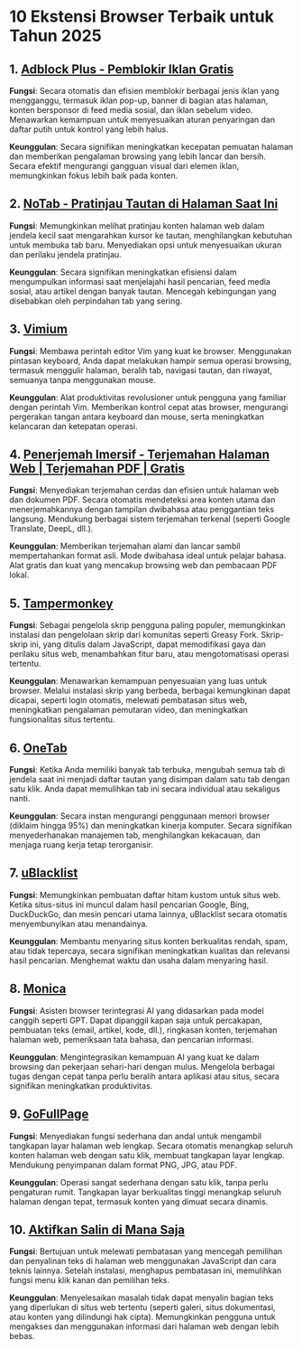 # 10 Ekstensi Browser Terbaik untuk Tahun 2025

## 1. [Adblock Plus - Pemblokir Iklan Gratis](https://chromewebstore.google.com/detail/cfhdojbkjhnklbpkdaibdccddilifddb)

**Fungsi**: Secara otomatis dan efisien memblokir berbagai jenis iklan yang mengganggu, termasuk iklan pop-up, banner di bagian atas halaman, konten bersponsor di feed media sosial, dan iklan sebelum video. Menawarkan kemampuan untuk menyesuaikan aturan penyaringan dan daftar putih untuk kontrol yang lebih halus.

**Keunggulan**: Secara signifikan meningkatkan kecepatan pemuatan halaman dan memberikan pengalaman browsing yang lebih lancar dan bersih. Secara efektif mengurangi gangguan visual dari elemen iklan, memungkinkan fokus lebih baik pada konten.

## 2. [NoTab - Pratinjau Tautan di Halaman Saat Ini](https://notab.wand.tools)
**Fungsi**: Memungkinkan melihat pratinjau konten halaman web dalam jendela kecil saat mengarahkan kursor ke tautan, menghilangkan kebutuhan untuk membuka tab baru. Menyediakan opsi untuk menyesuaikan ukuran dan perilaku jendela pratinjau.

**Keunggulan**: Secara signifikan meningkatkan efisiensi dalam mengumpulkan informasi saat menjelajahi hasil pencarian, feed media sosial, atau artikel dengan banyak tautan. Mencegah kebingungan yang disebabkan oleh perpindahan tab yang sering.

## 3. [Vimium](https://chromewebstore.google.com/detail/vimium/dbepggeogbaibhgnhhndojpepiihcmeb)
**Fungsi**: Membawa perintah editor Vim yang kuat ke browser. Menggunakan pintasan keyboard, Anda dapat melakukan hampir semua operasi browsing, termasuk menggulir halaman, beralih tab, navigasi tautan, dan riwayat, semuanya tanpa menggunakan mouse.

**Keunggulan**: Alat produktivitas revolusioner untuk pengguna yang familiar dengan perintah Vim. Memberikan kontrol cepat atas browser, mengurangi pergerakan tangan antara keyboard dan mouse, serta meningkatkan kelancaran dan ketepatan operasi.

## 4. [Penerjemah Imersif - Terjemahan Halaman Web | Terjemahan PDF | Gratis](https://chromewebstore.google.com/detail/bpoadfkcbjbfhfodiogcnhhhpibjhbnh)
**Fungsi**: Menyediakan terjemahan cerdas dan efisien untuk halaman web dan dokumen PDF. Secara otomatis mendeteksi area konten utama dan menerjemahkannya dengan tampilan dwibahasa atau penggantian teks langsung. Mendukung berbagai sistem terjemahan terkenal (seperti Google Translate, DeepL, dll.).

**Keunggulan**: Memberikan terjemahan alami dan lancar sambil mempertahankan format asli. Mode dwibahasa ideal untuk pelajar bahasa. Alat gratis dan kuat yang mencakup browsing web dan pembacaan PDF lokal.

## 5. [Tampermonkey](https://chromewebstore.google.com/detail/dhdgffkkebhmkfjojejmpbldmpobfkfo)
**Fungsi**: Sebagai pengelola skrip pengguna paling populer, memungkinkan instalasi dan pengelolaan skrip dari komunitas seperti Greasy Fork. Skrip-skrip ini, yang ditulis dalam JavaScript, dapat memodifikasi gaya dan perilaku situs web, menambahkan fitur baru, atau mengotomatisasi operasi tertentu.

**Keunggulan**: Menawarkan kemampuan penyesuaian yang luas untuk browser. Melalui instalasi skrip yang berbeda, berbagai kemungkinan dapat dicapai, seperti login otomatis, melewati pembatasan situs web, meningkatkan pengalaman pemutaran video, dan meningkatkan fungsionalitas situs tertentu.

## 6. [OneTab](https://chromewebstore.google.com/detail/onetab/chphlpgkkbolifaimnlloiipkdnihall)
**Fungsi**: Ketika Anda memiliki banyak tab terbuka, mengubah semua tab di jendela saat ini menjadi daftar tautan yang disimpan dalam satu tab dengan satu klik. Anda dapat memulihkan tab ini secara individual atau sekaligus nanti.

**Keunggulan**: Secara instan mengurangi penggunaan memori browser (diklaim hingga 95%) dan meningkatkan kinerja komputer. Secara signifikan menyederhanakan manajemen tab, menghilangkan kekacauan, dan menjaga ruang kerja tetap terorganisir.

## 7. [uBlacklist](https://chromewebstore.google.com/detail/ublacklist/pncfbmialoiaghdehhbnbhkkgmjanfhe)
**Fungsi**: Memungkinkan pembuatan daftar hitam kustom untuk situs web. Ketika situs-situs ini muncul dalam hasil pencarian Google, Bing, DuckDuckGo, dan mesin pencari utama lainnya, uBlacklist secara otomatis menyembunyikan atau menandainya.

**Keunggulan**: Membantu menyaring situs konten berkualitas rendah, spam, atau tidak tepercaya, secara signifikan meningkatkan kualitas dan relevansi hasil pencarian. Menghemat waktu dan usaha dalam menyaring hasil.

## 8. [Monica](https://chromewebstore.google.com/detail/ofpnmcalabcbjgholdjcjblkibolbppb)
**Fungsi**: Asisten browser terintegrasi AI yang didasarkan pada model canggih seperti GPT. Dapat dipanggil kapan saja untuk percakapan, pembuatan teks (email, artikel, kode, dll.), ringkasan konten, terjemahan halaman web, pemeriksaan tata bahasa, dan pencarian informasi.

**Keunggulan**: Mengintegrasikan kemampuan AI yang kuat ke dalam browsing dan pekerjaan sehari-hari dengan mulus. Mengelola berbagai tugas dengan cepat tanpa perlu beralih antara aplikasi atau situs, secara signifikan meningkatkan produktivitas.

## 9. [GoFullPage](https://chromewebstore.google.com/detail/fdpohaocaechififmbbbbbknoalclacl)
**Fungsi**: Menyediakan fungsi sederhana dan andal untuk mengambil tangkapan layar halaman web lengkap. Secara otomatis menangkap seluruh konten halaman web dengan satu klik, membuat tangkapan layar lengkap. Mendukung penyimpanan dalam format PNG, JPG, atau PDF.

**Keunggulan**: Operasi sangat sederhana dengan satu klik, tanpa perlu pengaturan rumit. Tangkapan layar berkualitas tinggi menangkap seluruh halaman dengan tepat, termasuk konten yang dimuat secara dinamis.

## 10. [Aktifkan Salin di Mana Saja](https://chromewebstore.google.com/detail/nahkcohcfljjjkhdcbfdphegdoiflbjd)
**Fungsi**: Bertujuan untuk melewati pembatasan yang mencegah pemilihan dan penyalinan teks di halaman web menggunakan JavaScript dan cara teknis lainnya. Setelah instalasi, menghapus pembatasan ini, memulihkan fungsi menu klik kanan dan pemilihan teks.

**Keunggulan**: Menyelesaikan masalah tidak dapat menyalin bagian teks yang diperlukan di situs web tertentu (seperti galeri, situs dokumentasi, atau konten yang dilindungi hak cipta). Memungkinkan pengguna untuk mengakses dan menggunakan informasi dari halaman web dengan lebih bebas.
